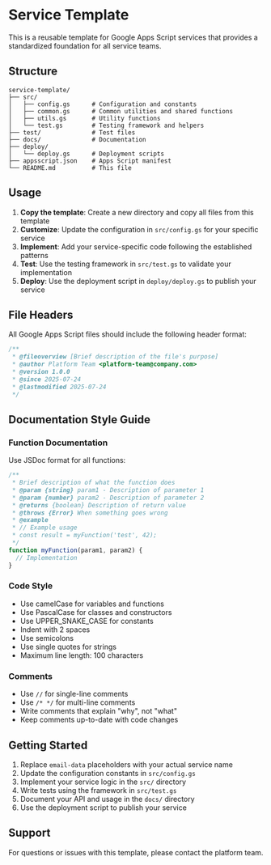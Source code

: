 # Service Template

This is a reusable template for Google Apps Script services that provides a standardized foundation for all service teams.

## Structure

```
service-template/
├── src/
│   ├── config.gs      # Configuration and constants
│   ├── common.gs      # Common utilities and shared functions
│   ├── utils.gs       # Utility functions
│   └── test.gs        # Testing framework and helpers
├── test/              # Test files
├── docs/              # Documentation
├── deploy/
│   └── deploy.gs      # Deployment scripts
├── appsscript.json    # Apps Script manifest
└── README.md          # This file
```

## Usage

1. **Copy the template**: Create a new directory and copy all files from this template
2. **Customize**: Update the configuration in `src/config.gs` for your specific service
3. **Implement**: Add your service-specific code following the established patterns
4. **Test**: Use the testing framework in `src/test.gs` to validate your implementation
5. **Deploy**: Use the deployment script in `deploy/deploy.gs` to publish your service

## File Headers

All Google Apps Script files should include the following header format:

```javascript
/**
 * @fileoverview [Brief description of the file's purpose]
 * @author Platform Team <platform-team@company.com>
 * @version 1.0.0
 * @since 2025-07-24
 * @lastmodified 2025-07-24
 */
```

## Documentation Style Guide

### Function Documentation

Use JSDoc format for all functions:

```javascript
/**
 * Brief description of what the function does
 * @param {string} param1 - Description of parameter 1
 * @param {number} param2 - Description of parameter 2
 * @returns {boolean} Description of return value
 * @throws {Error} When something goes wrong
 * @example
 * // Example usage
 * const result = myFunction('test', 42);
 */
function myFunction(param1, param2) {
  // Implementation
}
```

### Code Style

- Use camelCase for variables and functions
- Use PascalCase for classes and constructors
- Use UPPER_SNAKE_CASE for constants
- Indent with 2 spaces
- Use semicolons
- Use single quotes for strings
- Maximum line length: 100 characters

### Comments

- Use `//` for single-line comments
- Use `/* */` for multi-line comments
- Write comments that explain "why", not "what"
- Keep comments up-to-date with code changes

## Getting Started

1. Replace `email-data` placeholders with your actual service name
2. Update the configuration constants in `src/config.gs`
3. Implement your service logic in the `src/` directory
4. Write tests using the framework in `src/test.gs`
5. Document your API and usage in the `docs/` directory
6. Use the deployment script to publish your service

## Support

For questions or issues with this template, please contact the platform team.
